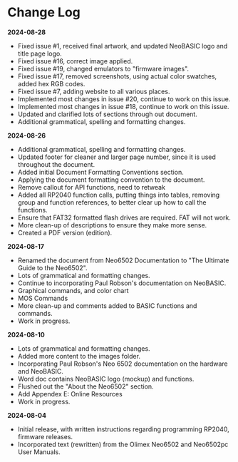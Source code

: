 # Change Log

**2024-08-28**
- Fixed issue #1, received final artwork, and updated NeoBASIC logo and title page logo.
- Fixed issue #16, correct image applied.
- Fixed issue #19, changed emulators to "firmware images".
- Fixed issue #17, removed screenshots, using actual color swatches, added hex RGB codes.
- Fixed issue #7, adding website to all various places.
- Implemented most changes in issue #20, continue to work on this issue.
- Implemented most changes in issue #18, continue to work on this issue.
- Updated and clarified lots of sections through out document.
- Additional grammatical, spelling and formatting changes.


**2024-08-26**
- Additional grammatical, spelling and formatting changes.
- Updated footer for cleaner and larger page number, since it is used throughout the document.
- Added initial Document Formatting Conventions section.
- Applying the document formatting convention to the document.
- Remove callout for API functions, need to retweak
- Added all RP2040 function calls, putting things into tables, removing group and function references, to better clear up how to call the functions.
- Ensure that FAT32 formatted flash drives are required.  FAT will not work.
- More clean-up of descriptions to ensure they make more sense.
- Created a PDF version (edition).


**2024-08-17**
- Renamed the document from Neo6502 Documentation to "The Ultimate Guide to the Neo6502".
- Lots of grammatical and formatting changes.
- Continue to incorporating Paul Robson's documentation on NeoBASIC.
- Graphical commands, and color chart
- MOS Commands
- More clean-up and comments added to BASIC functions and commands.
- Work in progress.

**2024-08-10**
- Lots of grammatical and formatting changes.
- Added more content to the images folder.
- Incorporating Paul Robson's Neo 6502 documentation on the hardware and NeoBASIC.
- Word doc contains NeoBASIC logo (mockup) and functions.
- Flushed out the "About the Neo6502" section.
- Add Appendex E: Online Resources
- Work in progress.

**2024-08-04**
- Initial release, with written instructions regarding programming RP2040, firmware releases.
- Incorporated text (rewritten) from the Olimex Neo6502 and Neo6502pc User Manuals.


